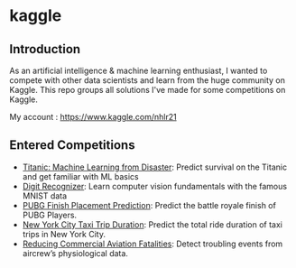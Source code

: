 # kaggle

## Introduction

As an artificial intelligence & machine learning enthusiast, I wanted to compete with other data scientists and learn from the huge community on Kaggle. This repo groups all solutions I've made for some competitions on Kaggle.

My account : https://www.kaggle.com/nhlr21

## Entered Competitions

- [Titanic: Machine Learning from Disaster](https://www.kaggle.com/c/titanic): Predict survival on the Titanic and get familiar with ML basics
- [Digit Recognizer](https://www.kaggle.com/c/digit-recognizer): Learn computer vision fundamentals with the famous MNIST data
- [PUBG Finish Placement Prediction](https://www.kaggle.com/c/pubg-finish-placement-prediction): Predict the battle royale finish of PUBG Players.
- [New York City Taxi Trip Duration](https://www.kaggle.com/c/nyc-taxi-trip-duration): Predict the total ride duration of taxi trips in New York City.
- [Reducing Commercial Aviation Fatalities](https://www.kaggle.com/c/reducing-commercial-aviation-fatalities): Detect troubling events from aircrew’s physiological data.